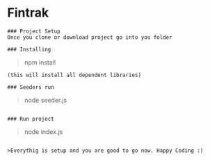 # Fintrak
 
```
### Project Setup
Once you clone or download project go into you folder

### Installing
```
> npm install 
```
(this will install all dependent libraries)

### Seeders run
```
> node seeder.js
```

### Run project
```
> node index.js
```

>Everythig is setup and you are good to go now. Happy Coding :)
